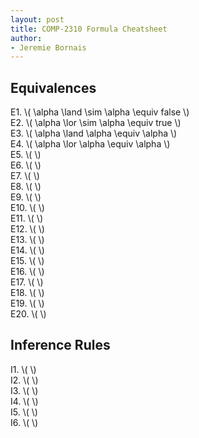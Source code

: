 ```yaml
---
layout: post
title: COMP-2310 Formula Cheatsheet
author:
- Jeremie Bornais
---
```


## Equivalences

E1. \\( \alpha \land \sim \alpha \equiv false \\)  
E2. \\( \alpha \lor \sim \alpha \equiv true \\)  
E3. \\( \alpha \land \alpha \equiv \alpha \\)  
E4. \\( \alpha \lor \alpha \equiv \alpha \\)  
E5. \\(  \\)  
E6. \\(  \\)  
E7. \\(  \\)  
E8. \\(  \\)  
E9. \\(  \\)  
E10. \\(  \\)  
E11. \\(  \\)  
E12. \\(  \\)  
E13. \\(  \\)  
E14. \\(  \\)  
E15. \\(  \\)  
E16. \\(  \\)  
E17. \\(  \\)  
E18. \\(  \\)  
E19. \\(  \\)  
E20. \\(  \\)  

## Inference Rules

I1. \\(  \\)  
I2. \\(  \\)  
I3. \\(  \\)  
I4. \\(  \\)  
I5. \\(  \\)  
I6. \\(  \\)  

